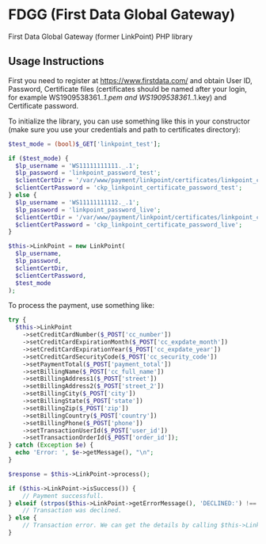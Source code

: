 # FDGG (First Data Global Gateway)
First Data Global Gateway (former LinkPoint) PHP library

## Usage Instructions
First you need to register at https://www.firstdata.com/ and obtain User ID, Password, Certificate files (certificates should be named after your login, for example WS1909538361._.1.pem and WS1909538361._.1.key) and Certificate password.

To initialize the library, you can use something like this in your constructor (make sure you use your credentials and path to certificates directory):
```php
$test_mode = (bool)$_GET['linkpoint_test'];

if ($test_mode) {
  $lp_username = 'WS11111111111._.1';
  $lp_password = 'linkpoint_password_test';
  $clientCertDir = '/var/www/payment/linkpoint/certificates/linkpoint_cert_dir_test';
  $clientCertPassword = 'ckp_linkpoint_certificate_password_test';
} else {
  $lp_username = 'WS11111111112._.1';
  $lp_password = 'linkpoint_password_live';
  $clientCertDir = '/var/www/payment/linkpoint/certificates/linkpoint_cert_dir_live';
  $clientCertPassword = 'ckp_linkpoint_certificate_password_live';
}

$this->LinkPoint = new LinkPoint(
  $lp_username,
  $lp_password,
  $clientCertDir,
  $clientCertPassword,
  $test_mode
);
```

To process the payment, use something like:
```php
try {
  $this->LinkPoint
    ->setCreditCardNumber($_POST['cc_number'])
    ->setCreditCardExpirationMonth($_POST['cc_expdate_month'])
    ->setCreditCardExpirationYear($_POST['cc_expdate_year'])
    ->setCreditCardSecurityCode($_POST['cc_security_code'])
    ->setPaymentTotal($_POST['payment_total'])
    ->setBillingName($_POST['cc_full_name'])
    ->setBillingAddress1($_POST['street'])
    ->setBillingAddress2($_POST['street_2'])
    ->setBillingCity($_POST['city'])
    ->setBillingState($_POST['state'])
    ->setBillingZip($_POST['zip'])
    ->setBillingCountry($_POST['country'])
    ->setBillingPhone($_POST['phone'])
    ->setTransactionUserId($_POST['user_id'])
    ->setTransactionOrderId($_POST['order_id']);
} catch (Exception $e) {
  echo 'Error: ', $e->getMessage(), "\n";
}

$response = $this->LinkPoint->process();

if ($this->LinkPoint->isSuccess()) {
    // Payment successfull.
} elseif (strpos($this->LinkPoint->getErrorMessage(), 'DECLINED:') !== false) {
    // Transaction was declined.
} else {
    // Transaction error. We can get the details by calling $this->LinkPoint->getResponseErrorMessage()
}
```
